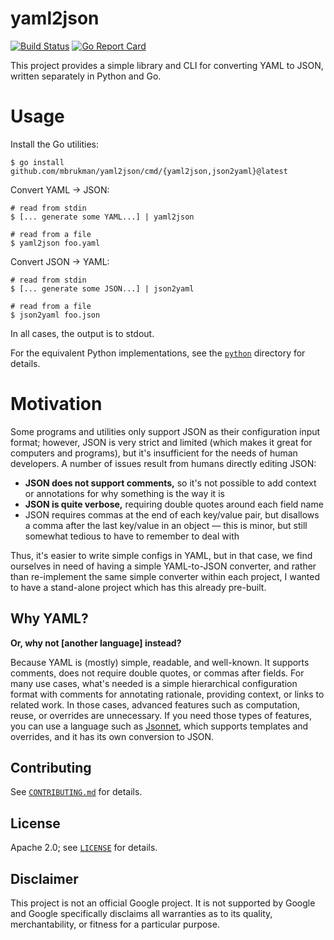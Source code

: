 # yaml2json

[![Build Status][github-ci-badge]][github-ci-url]
[![Go Report Card][go-report-card-badge]][go-report-card-url]

[github-ci-badge]: https://github.com/mbrukman/yaml2json/actions/workflows/main.yml/badge.svg
[github-ci-url]: https://github.com/mbrukman/yaml2json/actions/workflows/main.yml
[go-report-card-badge]: https://goreportcard.com/badge/github.com/mbrukman/yaml2json
[go-report-card-url]: https://goreportcard.com/report/github.com/mbrukman/yaml2json

This project provides a simple library and CLI for converting YAML to JSON,
written separately in Python and Go.

# Usage

Install the Go utilities:

```shell
$ go install github.com/mbrukman/yaml2json/cmd/{yaml2json,json2yaml}@latest
```

Convert YAML &rarr; JSON:

```shell
# read from stdin
$ [... generate some YAML...] | yaml2json

# read from a file
$ yaml2json foo.yaml
```

Convert JSON &rarr; YAML:

```shell
# read from stdin
$ [... generate some JSON...] | json2yaml

# read from a file
$ json2yaml foo.json
```

In all cases, the output is to stdout.

For the equivalent Python implementations, see the [`python`](python) directory
for details.

# Motivation

Some programs and utilities only support JSON as their configuration input
format; however, JSON is very strict and limited (which makes it great for
computers and programs), but it's insufficient for the needs of human
developers. A number of issues result from humans directly editing JSON:

* **JSON does not support comments,** so it's not possible to add context or
  annotations for why something is the way it is
* **JSON is quite verbose,** requiring double quotes around each field name
* JSON requires commas at the end of each key/value pair, but disallows a comma
  after the last key/value in an object — this is minor, but still somewhat
  tedious to have to remember to deal with

Thus, it's easier to write simple configs in YAML, but in that case, we find
ourselves in need of having a simple YAML-to-JSON converter, and rather than
re-implement the same simple converter within each project, I wanted to have a
stand-alone project which has this already pre-built.

## Why YAML?

**Or, why not [another language] instead?**

Because YAML is (mostly) simple, readable, and well-known. It supports comments,
does not require double quotes, or commas after fields. For many use cases,
what's needed is a simple hierarchical configuration format with comments for
annotating rationale, providing context, or links to related work. In those
cases, advanced features such as computation, reuse, or overrides are
unnecessary. If you need those types of features, you can use a language such as
[Jsonnet](https://jsonnet.org/), which supports templates and overrides, and it
has its own conversion to JSON.

## Contributing

See [`CONTRIBUTING.md`](CONTRIBUTING.md) for details.

## License

Apache 2.0; see [`LICENSE`](LICENSE) for details.

## Disclaimer

This project is not an official Google project. It is not supported by Google
and Google specifically disclaims all warranties as to its quality,
merchantability, or fitness for a particular purpose.
